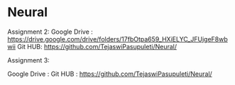 # Neural
Assignment 2:
Google Drive : https://drive.google.com/drive/folders/17fbOtpa659_HXiELYC_JFUjgeF8wbwii
Git HUB:  https://github.com/TejaswiPasupuleti/Neural/


Assignment 3:

Google Drive : 
Git HUB :  https://github.com/TejaswiPasupuleti/Neural/
